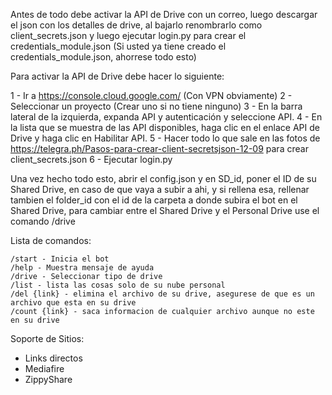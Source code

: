 Antes de todo debe activar la API de Drive con un correo, luego descargar el json con los detalles de drive, al bajarlo renombrarlo como client_secrets.json y luego 
ejecutar login.py para crear el credentials_module.json (Si usted ya tiene creado el credentials_module.json, ahorrese todo esto)


Para activar la API de Drive debe hacer lo siguiente:

1 - Ir a https://console.cloud.google.com/ (Con VPN obviamente)
2 -  Seleccionar un proyecto (Crear uno si no tiene ninguno)
3 - En la barra lateral de la izquierda, expanda API y autenticación y seleccione API.
4 - En la lista que se muestra de las API disponibles, haga clic en el enlace API de Drive y haga clic en Habilitar API.
5 - Hacer todo lo que sale en las fotos de https://telegra.ph/Pasos-para-crear-client-secretsjson-12-09 para crear client_secrets.json
6 - Ejecutar login.py


Una vez hecho todo esto, abrir el config.json y en SD_id, poner el ID de su Shared Drive, en caso de que vaya a subir a ahi, y si rellena esa, rellenar tambien el 
folder_id con el id de la carpeta a donde subira el bot en el Shared Drive, para cambiar entre el Shared Drive y el Personal Drive use el comando /drive


Lista de comandos:

```
/start - Inicia el bot
/help - Muestra mensaje de ayuda
/drive - Seleccionar tipo de drive
/list - lista las cosas solo de su nube personal
/del {link} - elimina el archivo de su drive, asegurese de que es un archivo que esta en su drive
/count {link} - saca informacion de cualquier archivo aunque no este en su drive
```

Soporte de Sitios:
- Links directos
- Mediafire
- ZippyShare
